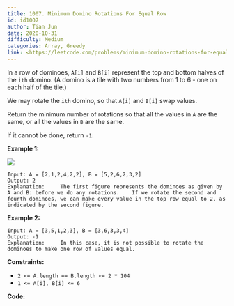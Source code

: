 ```yaml
---
title: 1007. Minimum Domino Rotations For Equal Row
id: id1007
author: Tian Jun
date: 2020-10-31
difficulty: Medium
categories: Array, Greedy
link: <https://leetcode.com/problems/minimum-domino-rotations-for-equal-row/description/>
---
```


In a row of dominoes, `A[i]` and `B[i]` represent the top and bottom halves of
the `ith` domino.  (A domino is a tile with two numbers from 1 to 6 - one on
each half of the tile.)

We may rotate the `ith` domino, so that `A[i]` and `B[i]` swap values.

Return the minimum number of rotations so that all the values in `A` are the
same, or all the values in `B` are the same.

If it cannot be done, return `-1`.



**Example 1:**

![](https://assets.leetcode.com/uploads/2019/03/08/domino.png)
            
	Input: A = [2,1,2,4,2,2], B = [5,2,6,2,3,2]    
	Output: 2    
	Explanation:     The first figure represents the dominoes as given by A and B: before we do any rotations.    If we rotate the second and fourth dominoes, we can make every value in the top row equal to 2, as indicated by the second figure.    

**Example 2:**
            
	Input: A = [3,5,1,2,3], B = [3,6,3,3,4]    
	Output: -1    
	Explanation:     In this case, it is not possible to rotate the dominoes to make one row of values equal.    



**Constraints:**

  * `2 <= A.length == B.length <= 2 * 104`
  * `1 <= A[i], B[i] <= 6`


**Code:**
